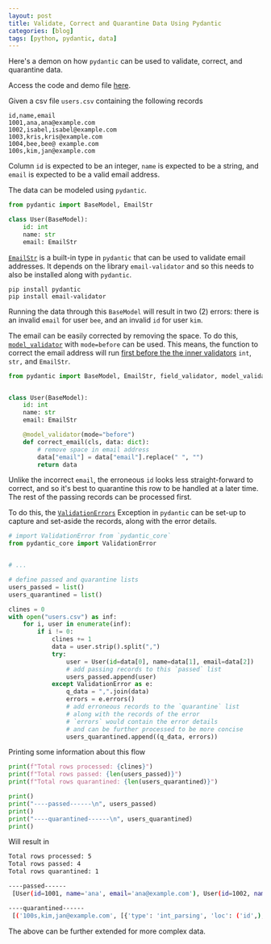 ```yaml
---
layout: post
title: Validate, Correct and Quarantine Data Using Pydantic
categories: [blog]
tags: [python, pydantic, data]
---
```



Here's a demon on how `pydantic` can be used to validate, correct, and quarantine data.

Access the code and demo file [here](assets/code/2024-06-29-pydantic-validate-correct-quarantine).

Given a csv file `users.csv` containing the following records
```csv
id,name,email
1001,ana,ana@example.com
1002,isabel,isabel@example.com
1003,kris,kris@example.com
1004,bee,bee@ example.com
100s,kim,jan@example.com
```
Column `id` is expected to be an integer, `name` is expected to be a string, and `email` is expected to be a valid email address.

The data can be modeled using `pydantic`.

```python
from pydantic import BaseModel, EmailStr

class User(BaseModel):
    id: int
    name: str
    email: EmailStr
```

[`EmailStr`](https://docs.pydantic.dev/2.3/usage/types/string_types/) is a built-in type in `pydantic` that can be used to validate email addresses. It depends on the library `email-validator` and so this needs to also be installed along with `pydantic`.

```
pip install pydantic
pip install email-validator
```

Running the data through this `BaseModel` will result in two (2) errors: there is an invalid `email` for user `bee`, and an invalid `id` for user `kim`.

The email can be easily corrected by removing the space. To do this, [`model_validator`](https://docs.pydantic.dev/2.3/usage/validators/#model-validators) with `mode=before` can be used. This means, the function to correct the email address will run [first before the the inner validators](https://docs.pydantic.dev/2.3/usage/dataclasses/#initialization-hooks) `int`, `str,` and `EmailStr`.


```python
from pydantic import BaseModel, EmailStr, field_validator, model_validator


class User(BaseModel):
    id: int
    name: str
    email: EmailStr

    @model_validator(mode="before")
    def correct_email(cls, data: dict):
        # remove space in email address
        data["email"] = data["email"].replace(" ", "")
        return data
```

Unlike the incorrect `email`, the erroneous `id` looks less straight-forward to correct, and so it's best to quarantine this row to be handled at a later time. The rest of the passing records can be processed first. 

To do this, the [`ValidationErrors`](https://docs.pydantic.dev/2.3/errors/validation_errors/) Exception in `pydantic` can be set-up to capture and set-aside the records, along with the error details.


```python
# import ValidationError from `pydantic_core`
from pydantic_core import ValidationError


# ...

# define passed and quarantine lists
users_passed = list()
users_quarantined = list()

clines = 0
with open("users.csv") as inf:
    for i, user in enumerate(inf):
        if i != 0:
            clines += 1
            data = user.strip().split(",")
            try:
                user = User(id=data[0], name=data[1], email=data[2])
                # add passing records to this `passed` list
                users_passed.append(user)
            except ValidationError as e:
                q_data = ",".join(data)
                errors = e.errors()
                # add erroneous records to the `quarantine` list
                # along with the records of the error
                # `errors` would contain the error details
                # and can be further processed to be more concise
                users_quarantined.append((q_data, errors))
```

Printing some information about this flow

```python
print(f"Total rows processed: {clines}")
print(f"Total rows passed: {len(users_passed)}")
print(f"Total rows quarantined: {len(users_quarantined)}")

print()
print("----passed------\n", users_passed)
print()
print("----quarantined------\n", users_quarantined)
print()
```


Will result in

```bash
Total rows processed: 5
Total rows passed: 4     
Total rows quarantined: 1

----passed------
 [User(id=1001, name='ana', email='ana@example.com'), User(id=1002, name='isabel', email='isabel@example.com'), User(id=1003, name='kris', email='kris@example.com'), User(id=1004, name='bee', email='bee@example.com')]

----quarantined------
 [('100s,kim,jan@example.com', [{'type': 'int_parsing', 'loc': ('id',), 'msg': 'Input should be a valid integer, unable to parse string as an integer', 'input': '100s', 'url': 'https://errors.pydantic.dev/2.7/v/int_parsing'}])]
```

The above can be further extended for more complex data.